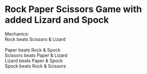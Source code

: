 # Rock Paper Scissors Game with added Lizard and Spock

Mechanics:<br />
    Rock beats Scissors & Lizard <br />  
    Paper beats Rock & Spock <br />
    Scissors beats Paper & Lizard <br />
    Lizard beats Paper & Spock <br />
    Spock beats Rock & Scissors
